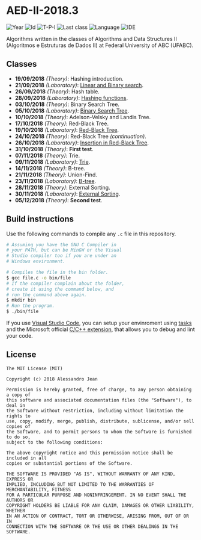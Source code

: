 # AED-II-2018.3
![Year][year] ![Id][id] ![T-P-I][tpi] ![Last class][last-class]
![Language][language] ![IDE][ide]

Algorithms written in the classes of Algorithms and Data
Structures II (Algoritmos e Estruturas de Dados II) at 
Federal University of ABC (UFABC).

[year]: https://img.shields.io/badge/year-2018.3-blue.svg?style=flat-square
[id]: https://img.shields.io/badge/id-MCTA002--13-yellowgreen.svg?style=flat-square
[tpi]: https://img.shields.io/badge/T--P--I-2--2--4-lightgrey.svg?style=flat-square
[last-class]: https://img.shields.io/badge/last_class-2018.12.05-green.svg?style=flat-square
[language]: https://img.shields.io/badge/language-C-yellow.svg?style=flat-square
[ide]: https://img.shields.io/badge/IDE-VSCode-orange.svg?style=flat-square

## Classes

- **19/09/2018** *(Theory)*: Hashing introduction.
- **21/09/2018** *(Laboratory)*: [Linear and Binary search].
- **26/09/2018** *(Theory)*: Hash table.
- **28/09/2018** *(Laboratory)*: [Hashing functions].
- **03/10/2018** *(Theory)*: Binary Search Tree.
- **05/10/2018** *(Laboratory)*: [Binary Search Tree].
- **10/10/2018** *(Theory)*: Adelson-Velsky and Landis Tree.
- **17/10/2018** *(Theory)*: Red-Black Tree.
- **19/10/2018** *(Laboratory)*: [Red-Black Tree].
- **24/10/2018** *(Theory)*: Red-Black Tree *(continuation)*.
- **26/10/2018** *(Laboratory)*: [Insertion in Red-Black Tree].
- **31/10/2018** *(Theory)*: **First test**.
- **07/11/2018** *(Theory)*: Trie.
- **09/11/2018** *(Laboratory)*: [Trie].
- **14/11/2018** *(Theory)*: B-tree.
- **21/11/2018** *(Theory)*: Union-Find.
- **23/11/2018** *(Laboratory)*: [B-tree].
- **28/11/2018** *(Theory)*: External Sorting.
- **30/11/2018** *(Laboratory)*: [External Sorting].
- **05/12/2018** *(Theory)*: **Second test**.

[Linear and Binary search]: classes/laboratory/2018.09.21/
[Hashing functions]: classes/laboratory/2018.09.28/
[Binary Search Tree]: classes/laboratory/2018.10.05/
[Red-Black Tree]: classes/laboratory/2018.10.19/
[Insertion in Red-Black Tree]: classes/laboratory/2018.10.26
[Trie]: classes/laboratory/2018.11.09/
[B-tree]: classes/laboratory/2018.11.23/
[External Sorting]: classes/laboratory/2018.11.30/

## Build instructions

Use the following commands to compile any `.c` file in this repository.

```bash
# Assuming you have the GNU C Compiler in
# your PATH, but can be MinGW or the Visual
# Studio compiler too if you are under an 
# Windows environment.

# Compiles the file in the bin folder.
$ gcc file.c -o bin/file
# If the compiler complain about the folder,
# create it using the command below, and
# run the command above again.
$ mkdir bin
# Run the program.
$ ./bin/file
```

If you use [Visual Studio Code](https://code.visualstudio.com), 
you can setup your envinroment using 
[tasks](https://code.visualstudio.com/docs/editor/tasks) 
and the Microsoft official 
[C/C++ extension](https://code.visualstudio.com/docs/languages/cpp), 
that allows you to debug and lint your code.

## License

    The MIT License (MIT)

    Copyright (c) 2018 Alessandro Jean

    Permission is hereby granted, free of charge, to any person obtaining a copy of
    this software and associated documentation files (the "Software"), to deal in
    the Software without restriction, including without limitation the rights to
    use, copy, modify, merge, publish, distribute, sublicense, and/or sell copies of
    the Software, and to permit persons to whom the Software is furnished to do so,
    subject to the following conditions:
    
    The above copyright notice and this permission notice shall be included in all
    copies or substantial portions of the Software.

    THE SOFTWARE IS PROVIDED "AS IS", WITHOUT WARRANTY OF ANY KIND, EXPRESS OR
    IMPLIED, INCLUDING BUT NOT LIMITED TO THE WARRANTIES OF MERCHANTABILITY, FITNESS
    FOR A PARTICULAR PURPOSE AND NONINFRINGEMENT. IN NO EVENT SHALL THE AUTHORS OR
    COPYRIGHT HOLDERS BE LIABLE FOR ANY CLAIM, DAMAGES OR OTHER LIABILITY, WHETHER
    IN AN ACTION OF CONTRACT, TORT OR OTHERWISE, ARISING FROM, OUT OF OR IN
    CONNECTION WITH THE SOFTWARE OR THE USE OR OTHER DEALINGS IN THE SOFTWARE.